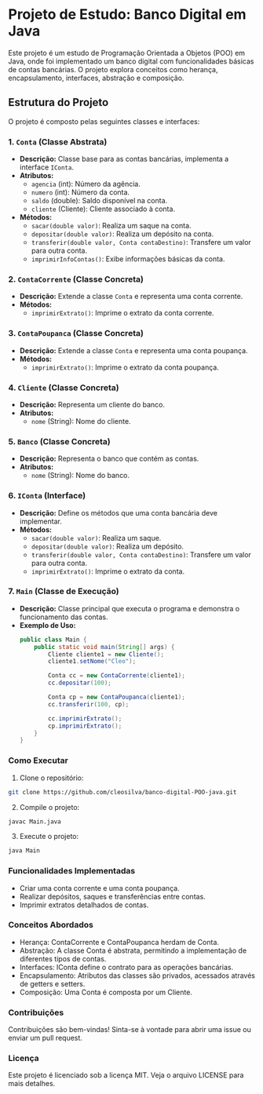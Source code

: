 # Projeto de Estudo: Banco Digital em Java

Este projeto é um estudo de Programação Orientada a Objetos (POO) em Java, onde foi implementado um banco digital com funcionalidades básicas de contas bancárias. O projeto explora conceitos como herança, encapsulamento, interfaces, abstração e composição.

## Estrutura do Projeto

O projeto é composto pelas seguintes classes e interfaces:

### 1. `Conta` (Classe Abstrata)
- **Descrição:** Classe base para as contas bancárias, implementa a interface `IConta`.
- **Atributos:**
    - `agencia` (int): Número da agência.
    - `numero` (int): Número da conta.
    - `saldo` (double): Saldo disponível na conta.
    - `cliente` (Cliente): Cliente associado à conta.
- **Métodos:**
    - `sacar(double valor)`: Realiza um saque na conta.
    - `depositar(double valor)`: Realiza um depósito na conta.
    - `transferir(double valor, Conta contaDestino)`: Transfere um valor para outra conta.
    - `imprimirInfoContas()`: Exibe informações básicas da conta.

### 2. `ContaCorrente` (Classe Concreta)
- **Descrição:** Extende a classe `Conta` e representa uma conta corrente.
- **Métodos:**
    - `imprimirExtrato()`: Imprime o extrato da conta corrente.

### 3. `ContaPoupanca` (Classe Concreta)
- **Descrição:** Extende a classe `Conta` e representa uma conta poupança.
- **Métodos:**
    - `imprimirExtrato()`: Imprime o extrato da conta poupança.

### 4. `Cliente` (Classe Concreta)
- **Descrição:** Representa um cliente do banco.
- **Atributos:**
    - `nome` (String): Nome do cliente.

### 5. `Banco` (Classe Concreta)
- **Descrição:** Representa o banco que contém as contas.
- **Atributos:**
    - `nome` (String): Nome do banco.

### 6. `IConta` (Interface)
- **Descrição:** Define os métodos que uma conta bancária deve implementar.
- **Métodos:**
    - `sacar(double valor)`: Realiza um saque.
    - `depositar(double valor)`: Realiza um depósito.
    - `transferir(double valor, Conta contaDestino)`: Transfere um valor para outra conta.
    - `imprimirExtrato()`: Imprime o extrato da conta.

### 7. `Main` (Classe de Execução)
- **Descrição:** Classe principal que executa o programa e demonstra o funcionamento das contas.
- **Exemplo de Uso:**
  ```java
  public class Main {
      public static void main(String[] args) {
          Cliente cliente1 = new Cliente();
          cliente1.setNome("Cleo");

          Conta cc = new ContaCorrente(cliente1);
          cc.depositar(100);

          Conta cp = new ContaPoupanca(cliente1);
          cc.transferir(100, cp);

          cc.imprimirExtrato();
          cp.imprimirExtrato();
      }
  }
  ```
### Como Executar
1. Clone o repositório:
```bash
git clone https://github.com/cleosilva/banco-digital-POO-java.git
```
2. Compile o projeto:
```bash
javac Main.java
```
3. Execute o projeto:
```bash
java Main
```
### Funcionalidades Implementadas
* Criar uma conta corrente e uma conta poupança.
* Realizar depósitos, saques e transferências entre contas.
* Imprimir extratos detalhados de contas.

### Conceitos Abordados
* Herança: ContaCorrente e ContaPoupanca herdam de Conta.
* Abstração: A classe Conta é abstrata, permitindo a implementação de diferentes tipos de contas.
* Interfaces: IConta define o contrato para as operações bancárias.
* Encapsulamento: Atributos das classes são privados, acessados através de getters e setters.
* Composição: Uma Conta é composta por um Cliente.

### Contribuições
Contribuições são bem-vindas! Sinta-se à vontade para abrir uma issue ou enviar um pull request.

### Licença
Este projeto é licenciado sob a licença MIT. Veja o arquivo LICENSE para mais detalhes.